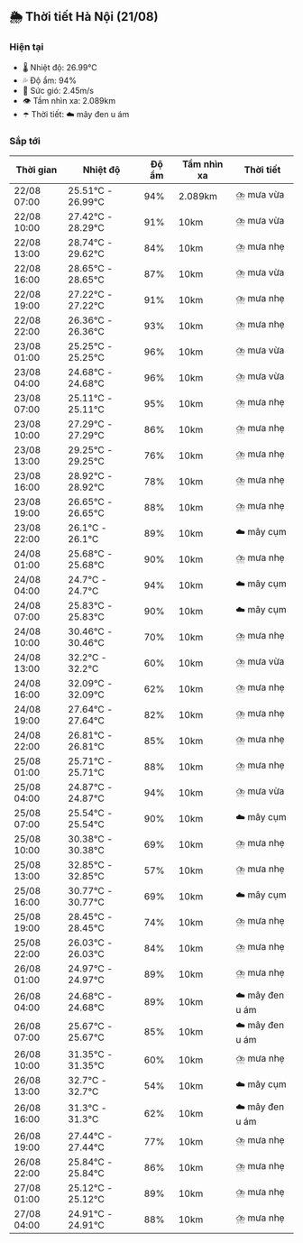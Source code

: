 ## 🌦️ Thời tiết Hà Nội (21/08)

### Hiện tại

- 🌡️ Nhiệt độ: 26.99℃
- 💦 Độ ẩm: 94%
- 💨 Sức gió: 2.45m/s
- 👁️ Tầm nhìn xa: 2.089km
- ☂️ Thời tiết: ☁️ mây đen u ám

### Sắp tới

| Thời gian | Nhiệt độ | Độ ẩm | Tầm nhìn xa | Thời tiết |
| --- | --- | --- | --- | --- |
| 22/08 07:00 | 25.51℃ - 26.99℃ | 94% | 2.089km | ⛈️ mưa vừa |
| 22/08 10:00 | 27.42℃ - 28.29℃ | 91% | 10km | ⛈️ mưa vừa |
| 22/08 13:00 | 28.74℃ - 29.62℃ | 84% | 10km | ⛈️ mưa nhẹ |
| 22/08 16:00 | 28.65℃ - 28.65℃ | 87% | 10km | ⛈️ mưa vừa |
| 22/08 19:00 | 27.22℃ - 27.22℃ | 91% | 10km | ⛈️ mưa nhẹ |
| 22/08 22:00 | 26.36℃ - 26.36℃ | 93% | 10km | ⛈️ mưa nhẹ |
| 23/08 01:00 | 25.25℃ - 25.25℃ | 96% | 10km | ⛈️ mưa vừa |
| 23/08 04:00 | 24.68℃ - 24.68℃ | 96% | 10km | ⛈️ mưa vừa |
| 23/08 07:00 | 25.11℃ - 25.11℃ | 95% | 10km | ⛈️ mưa nhẹ |
| 23/08 10:00 | 27.29℃ - 27.29℃ | 86% | 10km | ⛈️ mưa nhẹ |
| 23/08 13:00 | 29.25℃ - 29.25℃ | 76% | 10km | ⛈️ mưa nhẹ |
| 23/08 16:00 | 28.92℃ - 28.92℃ | 78% | 10km | ⛈️ mưa nhẹ |
| 23/08 19:00 | 26.65℃ - 26.65℃ | 88% | 10km | ⛈️ mưa nhẹ |
| 23/08 22:00 | 26.1℃ - 26.1℃ | 89% | 10km | ☁️ mây cụm |
| 24/08 01:00 | 25.68℃ - 25.68℃ | 90% | 10km | ⛈️ mưa nhẹ |
| 24/08 04:00 | 24.7℃ - 24.7℃ | 94% | 10km | ☁️ mây cụm |
| 24/08 07:00 | 25.83℃ - 25.83℃ | 90% | 10km | ☁️ mây cụm |
| 24/08 10:00 | 30.46℃ - 30.46℃ | 70% | 10km | ⛈️ mưa nhẹ |
| 24/08 13:00 | 32.2℃ - 32.2℃ | 60% | 10km | ⛈️ mưa vừa |
| 24/08 16:00 | 32.09℃ - 32.09℃ | 62% | 10km | ⛈️ mưa nhẹ |
| 24/08 19:00 | 27.64℃ - 27.64℃ | 82% | 10km | ⛈️ mưa nhẹ |
| 24/08 22:00 | 26.81℃ - 26.81℃ | 85% | 10km | ⛈️ mưa nhẹ |
| 25/08 01:00 | 25.71℃ - 25.71℃ | 88% | 10km | ⛈️ mưa nhẹ |
| 25/08 04:00 | 24.87℃ - 24.87℃ | 94% | 10km | ⛈️ mưa vừa |
| 25/08 07:00 | 25.54℃ - 25.54℃ | 90% | 10km | ☁️ mây cụm |
| 25/08 10:00 | 30.38℃ - 30.38℃ | 69% | 10km | ⛈️ mưa nhẹ |
| 25/08 13:00 | 32.85℃ - 32.85℃ | 57% | 10km | ⛈️ mưa nhẹ |
| 25/08 16:00 | 30.77℃ - 30.77℃ | 69% | 10km | ☁️ mây cụm |
| 25/08 19:00 | 28.45℃ - 28.45℃ | 74% | 10km | ⛈️ mưa nhẹ |
| 25/08 22:00 | 26.03℃ - 26.03℃ | 84% | 10km | ⛈️ mưa nhẹ |
| 26/08 01:00 | 24.97℃ - 24.97℃ | 89% | 10km | ⛈️ mưa nhẹ |
| 26/08 04:00 | 24.68℃ - 24.68℃ | 89% | 10km | ☁️ mây đen u ám |
| 26/08 07:00 | 25.67℃ - 25.67℃ | 85% | 10km | ☁️ mây đen u ám |
| 26/08 10:00 | 31.35℃ - 31.35℃ | 60% | 10km | ⛈️ mưa nhẹ |
| 26/08 13:00 | 32.7℃ - 32.7℃ | 54% | 10km | ☁️ mây cụm |
| 26/08 16:00 | 31.3℃ - 31.3℃ | 62% | 10km | ☁️ mây đen u ám |
| 26/08 19:00 | 27.44℃ - 27.44℃ | 77% | 10km | ⛈️ mưa nhẹ |
| 26/08 22:00 | 25.84℃ - 25.84℃ | 86% | 10km | ⛈️ mưa nhẹ |
| 27/08 01:00 | 25.12℃ - 25.12℃ | 89% | 10km | ⛈️ mưa nhẹ |
| 27/08 04:00 | 24.91℃ - 24.91℃ | 88% | 10km | ⛈️ mưa nhẹ |
